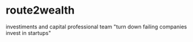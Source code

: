 # route2wealth
investiments and capital professional  team "turn down failing companies invest in startups"
